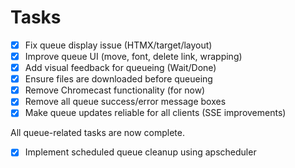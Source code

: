 # Tasks

- [x] Fix queue display issue (HTMX/target/layout)
- [x] Improve queue UI (move, font, delete link, wrapping)
- [x] Add visual feedback for queueing (Wait/Done)
- [x] Ensure files are downloaded before queueing
- [x] Remove Chromecast functionality (for now)
- [x] Remove all queue success/error message boxes
- [x] Make queue updates reliable for all clients (SSE improvements)

All queue-related tasks are now complete.
- [x] Implement scheduled queue cleanup using apscheduler 